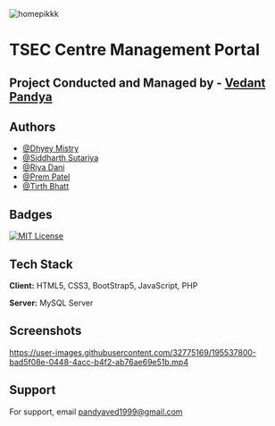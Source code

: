 ![homepikkk](https://user-images.githubusercontent.com/32775169/195527023-00daa1d1-a937-449a-be61-dec87333a74c.svg)

# TSEC Centre Management Portal

## Project Conducted and Managed by - [Vedant Pandya](https://www.github.com/pandyaved98)

## Authors

- [@Dhyey Mistry](https://www.github.com/dhyey0102)
- [@Siddharth Sutariya](https://www.github.com/siddharth7801)
- [@Riya Dani](https://www.github.com/Riyadani)
- [@Prem Patel](https://www.github.com/prem2505)
- [@Tirth Bhatt](https://www.github.com/)

## Badges

[![MIT License](https://img.shields.io/badge/License-MIT-green.svg)](https://choosealicense.com/licenses/mit/)

## Tech Stack

**Client:** HTML5, CSS3, BootStrap5, JavaScript, PHP

**Server:** MySQL Server

## Screenshots

https://user-images.githubusercontent.com/32775169/195537800-bad5f08e-0448-4acc-b4f2-ab76ae69e51b.mp4

## Support

For support, email pandyaved1999@gmail.com
